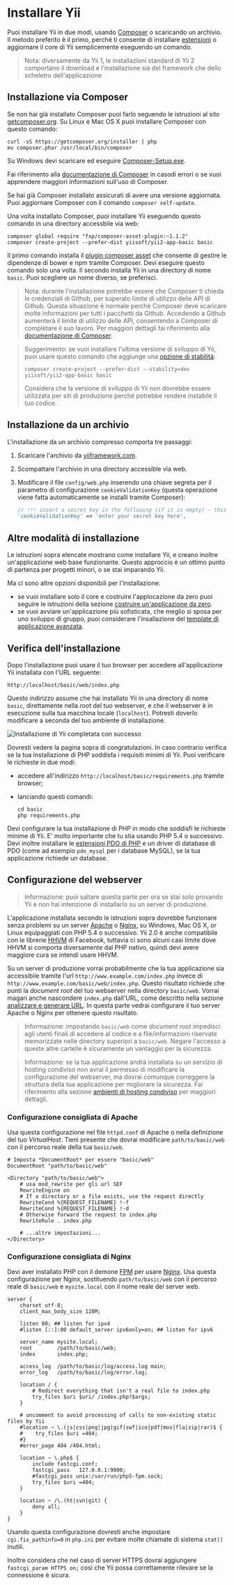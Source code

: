 Installare Yii
==============

Puoi installare Yii in due modi, usando [Composer](https://getcomposer.org/) o scaricando un archivio.
Il metodo preferito è il primo, perché ti consente di installare [estensioni](structure-extensions.md) o aggiornare il core di Yii 
semplicemente eseguendo un comando.

> Nota: diversamente da Yii 1, le installazioni standard di Yii 2 comportano il download e l'installazione sia del framework che dello scheletro dell'applicazione


Installazione via Composer <span id="installing-via-composer"></span>
--------------------------

Se non hai già installato Composer puoi farlo seguendo le istruzioni al sito 
[getcomposer.org](https://getcomposer.org/download/). Su Linux e Mac OS X puoi installare Composer con questo comando:

    curl -sS https://getcomposer.org/installer | php
    mv composer.phar /usr/local/bin/composer

Su Windows devi scaricare ed eseguire [Composer-Setup.exe](https://getcomposer.org/Composer-Setup.exe).

Fai riferimento alla [documentazione di Composer](https://getcomposer.org/doc/) in casodi errori o se vuoi apprendere maggiori
informazioni sull'uso di Composer.

Se hai già Composer installato assicurati di avere una versione aggiornata. Puoi aggiornare Composer con il comando
`composer self-update`.

Una volta installato Composer, puoi installare Yii eseguendo questo comando in una directory accessbile via web:

    composer global require "fxp/composer-asset-plugin:~1.1.2"
    composer create-project --prefer-dist yiisoft/yii2-app-basic basic

Il primo comando installa il [plugin composer asset](https://github.com/francoispluchino/composer-asset-plugin/)
che consente di gestire le dipendenze di bower e npm tramite Composer. Devi eseguire questo comando solo una volta. Il secondo 
installa Yii in una directory di nome `basic`. Puoi scegliere un nome diverso, se preferisci.

> Nota: durante l'installazione potrebbe essere che Composer ti chieda le credenziali di Github, per superato limite di utilizzo
> delle API di Github. Questa situazione è normale perché Composer deve scaricare molte informazioni per tutti i pacchetti da Github.
> Accedendo a Github aumenterà il limite di utilizzo delle API, consentendo a Composer di completare il suo lavoro. Per maggiori 
> dettagli fai riferimento alla 
> [documentazione di Composer](https://getcomposer.org/doc/articles/troubleshooting.md#api-rate-limit-and-oauth-tokens).

> Suggerimento: se vuoi installare l'ultima versione di sviluppo di Yii, puoi usare questo comando che aggiunge una 
> [opzione di stabilità](https://getcomposer.org/doc/04-schema.md#minimum-stability):
>
>     composer create-project --prefer-dist --stability=dev yiisoft/yii2-app-basic basic
>
> Considera che la versione di sviluppo di Yii non dovrebbe essere utilizzata per siti di produzione perché potrebbe rendere instabile
> il tuo codice.


Installazione da un archivio <span id="installing-from-archive-file"></span>
----------------------------

L'installazione da un archivio compresso comporta tre passaggi:

1. Scaricare l'archivio da [yiiframework.com](http://www.yiiframework.com/download/).
2. Scompattare l'archivio in una directory accessible via web.
3. Modificare il file `config/web.php` inserendo una chiave segreta per il parametro di configurazione `cookieValidationKey` 
   (questa operazione viene fatta automaticamente se installi tramite Composer):

   ```php
   // !!! insert a secret key in the following (if it is empty) - this is required by cookie validation
   'cookieValidationKey' => 'enter your secret key here',
   ```


Altre modalità di installazione <span id="other-installation-options"></span>
-------------------------------

Le istruzioni sopra elencate mostrano come installare Yii, e creano inoltre un'applicazione web base funzionante.
Questo approccio è un ottimo punto di partenza per progetti minori, o se stai imparando Yii.

Ma ci sono altre opzioni disponibili per l'installazione:

* se vuoi installare solo il core e costruire l'applocazione da zero puoi seguire le istruzioni della sezione
  [costruire un'applicazione da zero](tutorial-start-from-scratch.md).
* se vuoi avviare un'applicazione più sofisticata, che meglio si sposa per uno sviluppo di gruppo, puoi considerare l'insallazione del
  [template di applicazione avanzata](tutorial-advanced-app.md).


Verifica dell'installazione <span id="verifying-installation"></span>
---------------------------

Dopo l'installazione puoi usare il tuo browser per accedere all'applicazione Yii installata con l'URL seguente:

```
http://localhost/basic/web/index.php
```

Questo indirizzo assume che hai installato Yii in una directory di nome `basic`, direttamente nella *root* del tuo webserver,
e che il webserver è in esecuzione sulla tua macchina locale (`localhost`). Potresti doverlo modificare a seconda del tuo ambiente
di installazione.

![Installazione di Yii completata con successo](images/start-app-installed.png)

Dovresti vedere la pagina sopra di congratulazioni. In caso contrario verifica se la tua installazione di PHP soddisfa i requisiti minimi
di Yii. Puoi verificare le richieste in due modi:

* accedere all'indirizzo `http://localhost/basic/requirements.php` tramite browser;
* lanciando questi comandi:

  ```
  cd basic
  php requirements.php
  ```

Devi configurare la tua installazione di PHP in modo che soddisfi le richieste minime di Yii. E' molto importante che tu stia usando 
PHP 5.4 o successivo. Devi inoltre installare le [estensioni PDO di PHP](http://www.php.net/manual/en/pdo.installation.php) e un driver
di database di PDO (come ad esempio `pdo_mysql` per i database MySQL), se la tua applicazione richiede un database.


Configurazione del webserver <span id="configuring-web-servers"></span>
----------------------------

> Informazione: puoi saltare questa parte per ora se stai solo provando Yii e non hai intenzione di installarlo su un server di produzione.

L'applicazione installata secondo le istruzioni sopra dovrebbe funzionare senza problemi su un server 
[Apache](http://httpd.apache.org/) o [Nginx](http://nginx.org/), su Windows, Mac OS X, or Linux equipaggiati con PHP 5.4 o successivo. 
Yii 2.0 è anche compatibile con le librerie [HHVM](http://hhvm.com/) di Facebook, tuttavia ci sono alcuni casi limite dove HHVM si
comporta diversamente dal PHP nativo, quindi devi avere maggiore cura se intendi usare HHVM.

Su un server di produzione vorrai probabilmente che la tua applicazione sia accessibile tramite l'url 
`http://www.example.com/index.php` invece di `http://www.example.com/basic/web/index.php`. Questo risultato richiede che punti la
*document root* del tuo webserver nella directory `basic/web`. Vorrai magari anche nascondere `index.php` dall'URL, come descritto
nella sezione [analizzare e generare URL](runtime-url-handling.md).
In questa parte vedrai configurare il tuo server Apache o Nginx per ottenere questo risultato.

> Informazione: impostando `basic/web` come *document root* impedisci agli utenti finali di accedere al codice e a file/informazioni
riservate memorizzate nelle directory superiori a `basic/web`. Negare l'accesso a queste altre cartelle è sicuramente un vantaggio
per la sicurezza.

> Informazione: se la tua applicazione andrà installata su un servizio di hosting condiviso non avrai il permesso di modificare la
configurazione del webserver, ma dovrai comunque correggere la struttura della tua applicazione per migliorare la sicurezza. Fai 
riferimento alla sezione [ambienti di hosting condiviso](tutorial-shared-hosting.md) per maggiori dettagli.


### Configurazione consigliata di Apache <span id="recommended-apache-configuration"></span>

Usa questa configurazione nel file `httpd.conf` di Apache o nella definizione del tuo *VirtualHost*. Tieni presente che dovrai
modificare `path/to/basic/web` con il percorso reale della tua `basic/web`.

```
# Imposta *DocumentRoot* per essere "basic/web"
DocumentRoot "path/to/basic/web"

<Directory "path/to/basic/web">
    # usa mod_rewrite per gli url SEF
    RewriteEngine on
    # If a directory or a file exists, use the request directly
    RewriteCond %{REQUEST_FILENAME} !-f
    RewriteCond %{REQUEST_FILENAME} !-d
    # Otherwise forward the request to index.php
    RewriteRule . index.php

    # ...altre impostazioni...
</Directory>
```


### Configurazione consigliata di Nginx <span id="recommended-nginx-configuration"></span>

Devi aver installato PHP con il demone [FPM](http://php.net/install.fpm) per usare [Nginx](http://wiki.nginx.org/).
Usa questa configurazione per Nginx, sostituendo `path/to/basic/web` con il percorso reale di `basic/web` e `mysite.local` con
il nome reale del server web.

```
server {
    charset utf-8;
    client_max_body_size 128M;

    listen 80; ## listen for ipv4
    #listen [::]:80 default_server ipv6only=on; ## listen for ipv6

    server_name mysite.local;
    root        /path/to/basic/web;
    index       index.php;

    access_log  /path/to/basic/log/access.log main;
    error_log   /path/to/basic/log/error.log;

    location / {
        # Redirect everything that isn't a real file to index.php
        try_files $uri $uri/ /index.php?$args;
    }

    # uncomment to avoid processing of calls to non-existing static files by Yii
    #location ~ \.(js|css|png|jpg|gif|swf|ico|pdf|mov|fla|zip|rar)$ {
    #    try_files $uri =404;
    #}
    #error_page 404 /404.html;

    location ~ \.php$ {
        include fastcgi.conf;
        fastcgi_pass   127.0.0.1:9000;
        #fastcgi_pass unix:/var/run/php5-fpm.sock;
        try_files $uri =404;
    }

    location ~ /\.(ht|svn|git) {
        deny all;
    }
}
```

Usando questa configurazione dovresti anche impostare `cgi.fix_pathinfo=0` in `php.ini` per evitare molte chiamate di sistema `stat()` 
inutili.

Inoltre considera che nel caso di server HTTPS dovrai aggiungere `fastcgi_param HTTPS on;` così che Yii possa correttamente rilevare
se la connessione è sicura.
